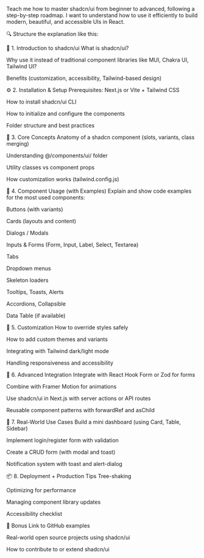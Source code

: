 Teach me how to master shadcn/ui from beginner to advanced, following a step-by-step roadmap.
I want to understand how to use it efficiently to build modern, beautiful, and accessible UIs in React.

🔍 Structure the explanation like this:

🔰 1. Introduction to shadcn/ui
What is shadcn/ui?

Why use it instead of traditional component libraries like MUI, Chakra UI, Tailwind UI?

Benefits (customization, accessibility, Tailwind-based design)

⚙️ 2. Installation & Setup
Prerequisites: Next.js or Vite + Tailwind CSS

How to install shadcn/ui CLI

How to initialize and configure the components

Folder structure and best practices

🧱 3. Core Concepts
Anatomy of a shadcn component (slots, variants, class merging)

Understanding @/components/ui/ folder

Utility classes vs component props

How customization works (tailwind.config.js)

🧪 4. Component Usage (with Examples)
Explain and show code examples for the most used components:

Buttons (with variants)

Cards (layouts and content)

Dialogs / Modals

Inputs & Forms (Form, Input, Label, Select, Textarea)

Tabs

Dropdown menus

Skeleton loaders

Tooltips, Toasts, Alerts

Accordions, Collapsible

Data Table (if available)

🎨 5. Customization
How to override styles safely

How to add custom themes and variants

Integrating with Tailwind dark/light mode

Handling responsiveness and accessibility

🧠 6. Advanced Integration
Integrate with React Hook Form or Zod for forms

Combine with Framer Motion for animations

Use shadcn/ui in Next.js with server actions or API routes

Reusable component patterns with forwardRef and asChild

🚀 7. Real-World Use Cases
Build a mini dashboard (using Card, Table, Sidebar)

Implement login/register form with validation

Create a CRUD form (with modal and toast)

Notification system with toast and alert-dialog

📦 8. Deployment + Production Tips
Tree-shaking

Optimizing for performance

Managing component library updates

Accessibility checklist

📘 Bonus
Link to GitHub examples

Real-world open source projects using shadcn/ui

How to contribute to or extend shadcn/ui

